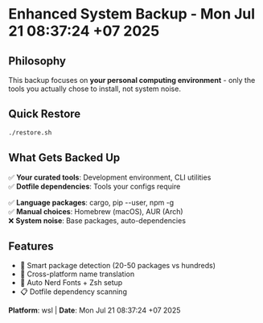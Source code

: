 # Enhanced System Backup - Mon Jul 21 08:37:24 +07 2025


## Philosophy
This backup focuses on **your personal computing environment** - only the tools you actually chose to install, not system noise.

## Quick Restore

```bash
./restore.sh
```


## What Gets Backed Up

✅ **Your curated tools**: Development environment, CLI utilities  
✅ **Dotfile dependencies**: Tools your configs require  

✅ **Language packages**: cargo, pip --user, npm -g  
✅ **Manual choices**: Homebrew (macOS), AUR (Arch)  
❌ **System noise**: Base packages, auto-dependencies

## Features

- 🎯 Smart package detection (20-50 packages vs hundreds)
- 🔄 Cross-platform name translation
- 🎨 Auto Nerd Fonts + Zsh setup
- 📋 Dotfile dependency scanning

**Platform**: wsl | **Date**: Mon Jul 21 08:37:24 +07 2025

